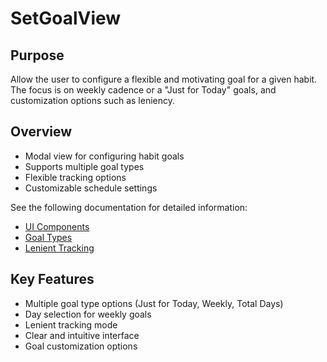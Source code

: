 # SetGoalView

## Purpose
Allow the user to configure a flexible and motivating goal for a given habit. The focus is on weekly cadence or a "Just for Today" goals, and customization options such as leniency.

## Overview
- Modal view for configuring habit goals
- Supports multiple goal types
- Flexible tracking options
- Customizable schedule settings

See the following documentation for detailed information:
- [UI Components](./ui-components.md)
- [Goal Types](./goal-types.md)
- [Lenient Tracking](./lenient-tracking.md)

## Key Features
- Multiple goal type options (Just for Today, Weekly, Total Days)
- Day selection for weekly goals
- Lenient tracking mode
- Clear and intuitive interface
- Goal customization options 
